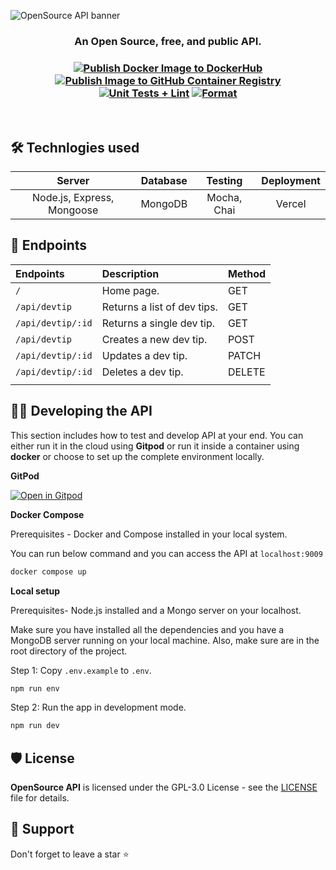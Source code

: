 ![OpenSource API banner](https://user-images.githubusercontent.com/51878265/212617054-61bc38e5-ea65-4594-a23c-f46de14b7fec.png)

<div align="center">

<h3 >An Open Source, free, and public API.<h3>

[![Publish Docker Image to DockerHub](https://github.com/Pradumnasaraf/OpenSource-API/actions/workflows/publish-dockerhub.yml/badge.svg)](https://github.com/Pradumnasaraf/OpenSource-API/actions/workflows/publish-dockerhub.yml) [![Publish Image to GitHub Container Registry](https://github.com/Pradumnasaraf/OpenSource-API/actions/workflows/publish-ghcr.yml/badge.svg)](https://github.com/Pradumnasaraf/OpenSource-API/actions/workflows/publish-ghcr.yml) [![Unit Tests + Lint](https://github.com/Pradumnasaraf/OpenSource-API/actions/workflows/lint-testing.yml/badge.svg)](https://github.com/Pradumnasaraf/OpenSource-API/actions/workflows/lint-testing.yml) [![Format](https://github.com/Pradumnasaraf/OpenSource-API/actions/workflows/prettier.yml/badge.svg)](https://github.com/Pradumnasaraf/OpenSource-API/actions/workflows/prettier.yml)

</div>

<br>

## 🛠️ Technlogies used

|           Server           | Database |   Testing   | Deployment |
| :------------------------: | :------: | :---------: | :--------: |
| Node.js, Express, Mongoose | MongoDB  | Mocha, Chai |   Vercel   |

## 📌 Endpoints

| Endpoints         | Description                 | Method |
| :---------------- | :-------------------------- | :----- |
| `/`               | Home page.                  | GET    |
| `/api/devtip`     | Returns a list of dev tips. | GET    |
| `/api/devtip/:id` | Returns a single dev tip.   | GET    |
| `/api/devtip`     | Creates a new dev tip.      | POST   |
| `/api/devtip/:id` | Updates a dev tip.          | PATCH  |
| `/api/devtip/:id` | Deletes a dev tip.          | DELETE |
|                   |                             |        |

## 👨‍💻 Developing the API

This section includes how to test and develop API at your end. You can either run it in the cloud using **Gitpod** or run it inside a container using **docker** or choose to set up the complete environment locally.

**GitPod**

[![Open in Gitpod](https://gitpod.io/button/open-in-gitpod.svg)](https://gitpod.io/#https://github.com/Pradumnasaraf/OpenSource-API)

**Docker Compose**

Prerequisites - Docker and Compose installed in your local system.

You can run below command and you can access the API at `localhost:9009`

```bash
docker compose up
```

**Local setup**

Prerequisites- Node.js installed and a Mongo server on your localhost.

Make sure you have installed all the dependencies and you have a MongoDB server running on your local machine. Also, make sure are in the root directory of the project.

Step 1: Copy `.env.example` to `.env`.

```bash
npm run env
```

Step 2: Run the app in development mode.

```bash
npm run dev
```

## 🛡️ License

**OpenSource API** is licensed under the GPL-3.0 License - see the [LICENSE](/LICENSE) file for details.

## 🤝 Support

Don't forget to leave a star ⭐️
